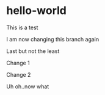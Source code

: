 # hello-world

This is a test 

I am now changing this branch again

Last but not the least

Change 1

Change 2

Uh oh..now what
